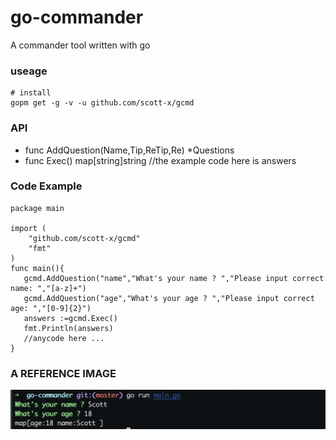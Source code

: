 # go-commander
A commander tool written with go

### useage
```
# install
gopm get -g -v -u github.com/scott-x/gcmd
```
### API
- func AddQuestion(Name,Tip,ReTip,Re) *Questions
- func Exec() map[string]string //the example code here is answers

### Code Example
```
package main

import (
	"github.com/scott-x/gcmd"
	"fmt"
)
func main(){
   gcmd.AddQuestion("name","What's your name ? ","Please input correct name: ","[a-z]+")
   gcmd.AddQuestion("age","What's your age ? ","Please input correct age: ","[0-9]{2}")
   answers :=gcmd.Exec()
   fmt.Println(answers) 
   //anycode here ...
}   

```
### A REFERENCE IMAGE
![](./imgs/1.png)
